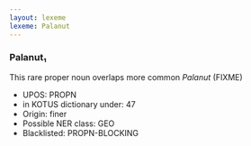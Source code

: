 ```yaml
---
layout: lexeme
lexeme: Palanut
---
```


###  Palanut₁

This rare proper noun overlaps more common *Palanut* (FIXME)
* UPOS:  PROPN
* in KOTUS dictionary under:  47
* Origin:  finer
* Possible NER class:  GEO
* Blacklisted:  PROPN-BLOCKING

